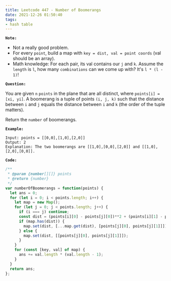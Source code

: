 ```yaml
---
title: Leetcode 447 - Number of Boomerangs
date: 2021-12-26 01:50:40
tags:
- hash table
---
```

**`Note:`**
- Not a really good problem. 
- For every `point`, build a map with `key = dist, val = point coords` (val should be an array).
- Math knowledge: For each pair, its val contains our `j` and `k`. Assume the `length` is `l`, how many `combinations` can we come up with? It's `l * (l - 1)`!

**`Question:`**

You are given `n` `points` in the plane that are all distinct, where `points[i] = [xi, yi]`. A boomerang is a tuple of points `(i, j, k)` such that the distance between `i` and `j` equals the distance between `i` and `k` (the order of the tuple matters).

Return the `number` of boomerangs.

**`Example:`**
```
Input: points = [[0,0],[1,0],[2,0]]
Output: 2
Explanation: The two boomerangs are [[1,0],[0,0],[2,0]] and [[1,0],[2,0],[0,0]].
```

**`Code:`**
```javascript
/**
 * @param {number[][]} points
 * @return {number}
 */
var numberOfBoomerangs = function(points) {
  let ans = 0;
  for (let i = 0; i < points.length; i++) {    
    let map = new Map();
    for (let j = 0; j < points.length; j++) {
      if (i === j) continue;
      const dist = (points[i][0] - points[j][0])**2 + (points[i][1] - points[j][1])**2;
      if (map.has(dist)) {
        map.set(dist, [...map.get(dist), [points[j][0], points[j][1]]]);
      } else {
        map.set(dist, [[points[j][0], points[j][1]]]);
      }
    }
    for (const [key, val] of map) {
      ans += val.length * (val.length - 1);
    }
  }
  return ans;
};
```